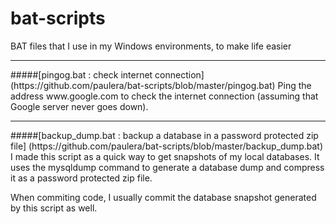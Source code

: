 bat-scripts
===========

BAT files that I use in my Windows environments, to make life easier

<hr>
#####[pingog.bat : check internet connection] (https://github.com/paulera/bat-scripts/blob/master/pingog.bat)
Ping the address www.google.com to check the internet connection (assuming that Google server never goes down).
<hr>
#####[backup_dump.bat : backup a database in a password protected zip file] (https://github.com/paulera/bat-scripts/blob/master/backup_dump.bat)
I made this script as a quick way to get snapshots of my local databases. It uses the mysqldump command to generate a database dump and compress it as a password protected zip file.

When commiting code, I usually commit the database snapshot generated by this script as well.
